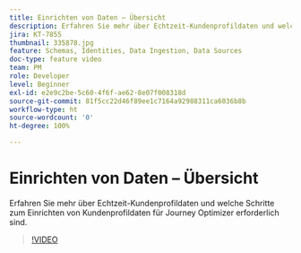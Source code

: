 ```yaml
---
title: Einrichten von Daten – Übersicht
description: Erfahren Sie mehr über Echtzeit-Kundenprofildaten und welche Schritte zum Einrichten von Kundenprofildaten für Journey Optimizer erforderlich sind.
jira: KT-7855
thumbnail: 335878.jpg
feature: Schemas, Identities, Data Ingestion, Data Sources
doc-type: feature video
team: PM
role: Developer
level: Beginner
exl-id: e2e9c2be-5c60-4f6f-ae62-8e07f008318d
source-git-commit: 81f5cc22d46f89ee1c7164a92988311ca6036b8b
workflow-type: ht
source-wordcount: '0'
ht-degree: 100%

---
```


# Einrichten von Daten – Übersicht

Erfahren Sie mehr über Echtzeit-Kundenprofildaten und welche Schritte zum Einrichten von Kundenprofildaten für Journey Optimizer erforderlich sind.

>[!VIDEO](https://video.tv.adobe.com/v/335878?quality=12&learn=on)
